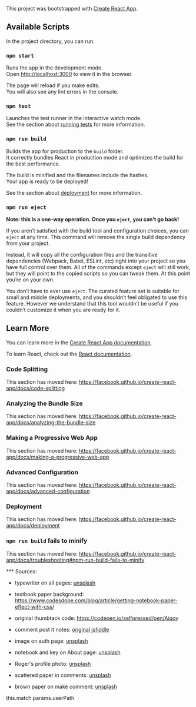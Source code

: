 This project was bootstrapped with [Create React App](https://github.com/facebook/create-react-app).

## Available Scripts

In the project directory, you can run:

### `npm start`

Runs the app in the development mode.<br />
Open [http://localhost:3000](http://localhost:3000) to view it in the browser.

The page will reload if you make edits.<br />
You will also see any lint errors in the console.

### `npm test`

Launches the test runner in the interactive watch mode.<br />
See the section about [running tests](https://facebook.github.io/create-react-app/docs/running-tests) for more information.

### `npm run build`

Builds the app for production to the `build` folder.<br />
It correctly bundles React in production mode and optimizes the build for the best performance.

The build is minified and the filenames include the hashes.<br />
Your app is ready to be deployed!

See the section about [deployment](https://facebook.github.io/create-react-app/docs/deployment) for more information.

### `npm run eject`

**Note: this is a one-way operation. Once you `eject`, you can’t go back!**

If you aren’t satisfied with the build tool and configuration choices, you can `eject` at any time. This command will remove the single build dependency from your project.

Instead, it will copy all the configuration files and the transitive dependencies (Webpack, Babel, ESLint, etc) right into your project so you have full control over them. All of the commands except `eject` will still work, but they will point to the copied scripts so you can tweak them. At this point you’re on your own.

You don’t have to ever use `eject`. The curated feature set is suitable for small and middle deployments, and you shouldn’t feel obligated to use this feature. However we understand that this tool wouldn’t be useful if you couldn’t customize it when you are ready for it.

## Learn More

You can learn more in the [Create React App documentation](https://facebook.github.io/create-react-app/docs/getting-started).

To learn React, check out the [React documentation](https://reactjs.org/).

### Code Splitting

This section has moved here: https://facebook.github.io/create-react-app/docs/code-splitting

### Analyzing the Bundle Size

This section has moved here: https://facebook.github.io/create-react-app/docs/analyzing-the-bundle-size

### Making a Progressive Web App

This section has moved here: https://facebook.github.io/create-react-app/docs/making-a-progressive-web-app

### Advanced Configuration

This section has moved here: https://facebook.github.io/create-react-app/docs/advanced-configuration

### Deployment

This section has moved here: https://facebook.github.io/create-react-app/docs/deployment

### `npm run build` fails to minify

This section has moved here: https://facebook.github.io/create-react-app/docs/troubleshooting#npm-run-build-fails-to-minify


*** Sources:

* typewriter on all pages: [unsplash](https://unsplash.com/photos/0gkw_9fy0eQ)

* textbook paper background: https://www.codesdope.com/blog/article/getting-notebook-paper-effect-with-css/

* original thumbtack code: https://codepen.io/selfpressed/pen/Aiqoy

* comment post it notes: [original](http://creative-punch.net/2014/02/create-css3-post-it-note/) [jsfiddle](https://jsfiddle.net/doug99collins/8v02zj5k/)

* image on auth page: [unsplash](https://unsplash.com/photos/HzTJMkjctKE)

* notebook and key on About page: [unsplash](https://unsplash.com/photos/o9KNLaITFYw)

* Roger's profile photo: [unsplash](https://unsplash.com/photos/9R-CH7PR150)

* scattered paper in comments: [unsplash](https://unsplash.com/photos/aJTiW00qqtI)

* brown paper on make comment: [unsplash](https://unsplash.com/photos/Y3vPEuNlf7w)

this.match.params.userPath